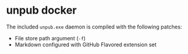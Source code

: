 # unpub docker

The included `unpub.exe` daemon is compiled with the following patches:

- File store path argument (`-f`)
- Markdown configured with GitHub Flavored extension set

